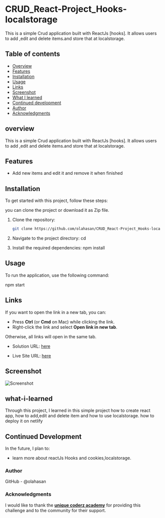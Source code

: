 # CRUD_React-Project_Hooks-localstorage

This is a simple Crud application built with ReactJs [hooks]. It allows users to add ,edit and delete items.and store that at localstorage.

## Table of contents

- [Overview](#overview)
- [Features](#Features)
- [Installation](#Installation)
- [Usage](#Usage)
- [Links](#Links)
- [Screenshot](#Screenshot)
- [What I learned](#what-i-learned)
- [Continued development](#continued-development)
- [Author](#author)
- [Acknowledgments](#Acknowledgments)


## overview
This is a simple Crud application built with ReactJs [hooks]. It allows users to add ,edit and delete items.and store that at localstorage.

## Features
- Add new items and edit it and remove it when finished


## Installation
To get started with this project, follow these steps:

you can clone the project or download it as Zip file.
1. Clone the repository:
   ```bash
   git clone https://github.com/olahasan/CRUD_React-Project_Hooks-localstorage.git

2. Navigate to the project directory:
   cd <project-directory>

3. Install the required dependencies:
   npm install   


## Usage
To run the application, use the following command:

npm start


## Links

If you want to open the link in a new tab, you can:

- Press **Ctrl** (or **Cmd** on Mac) while clicking the link.
- Right-click the link and select **Open link in new tab**.

Otherwise, all links will open in the same tab.


- Solution URL: [here](https://github.com/olahasan/CRUD_React-Project_Hooks-localstorage)

- Live Site URL: [here](https://add-itiem-crud-hooks-localstorage.netlify.app/)

 ## Screenshot
 
![Screenshot](./public/crud.png)


## what-i-learned
Through this project, I learned in this simple project how to create react app,
how to add,edit and delete item and how to use localstorage. how to deploy it on netlify

## Continued Development
In the future, I plan to:
- learn more about reactJs Hooks and cookies,localstorage.

### Author

GitHub - @olahasan

### Acknowledgments

I would like to thank the **[unique coderz academy](https://www.youtube.com/@UniqueCoderzAcademy)** for providing this challenge and to the community for their support.

